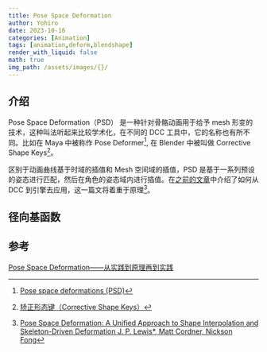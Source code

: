 ```yaml
---
title: Pose Space Deformation
author: Yohiro
date: 2023-10-16
categories: [Animation]
tags: [animation,deform,blendshape]
render_with_liquid: false
math: true
img_path: /assets/images/{}/
---
```

## 介绍

Pose Space Deformation（PSD） 是一种针对骨骼动画用于给予 mesh 形变的技术，这种叫法听起来比较学术化，在不同的 DCC 工具中，它的名称也有所不同。比如在 Maya 中被称作 Pose Deformer[^PoseDeformer], 在 Blender 中被叫做 Corrective Shape Keys[^CorrectiveShapeKeys]。

区别于动画曲线基于时域的插值和 Mesh 空间域的插值，PSD 是基于一系列预设的姿态进行匹配，然后在角色的姿态域内进行插值。在[之前的文章](https://blog.yohiro.cn/posts/blendShape-with-pose-wrangler/)中介绍了如何从 DCC 到引擎去应用，这一篇文将着重于原理[^Paper]。

## 径向基函数

## 参考

[^PoseDeformer]: [Pose space deformations (PSD)](https://help.autodesk.com/view/MAYAUL/2020/ENU/?guid=GUID-45D389D6-B8E4-4225-B27B-9927BB61C28D)
[^CorrectiveShapeKeys]: [矫正形态键（Corrective Shape Keys）](https://docs.blender.org/manual/zh-hans/3.5/addons/animation/corrective_shape_keys.html)
[^Paper]: [Pose Space Deformation: A Unified Approach to Shape Interpolation and Skeleton-Driven Deformation J. P. Lewis*, Matt Cordner, Nickson Fong](https://dl.acm.org/doi/pdf/10.1145/344779.344862)

[Pose Space Deformation——从实践到原理再到实践](https://zhuanlan.zhihu.com/p/456538362)
